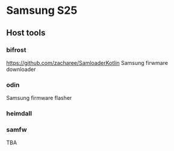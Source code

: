 # Samsung S25



## Host tools


### bifrost
https://github.com/zacharee/SamloaderKotlin
Samsung firwmare downloader

### odin
Samsung firmware flasher

### heimdall

### samfw

TBA

